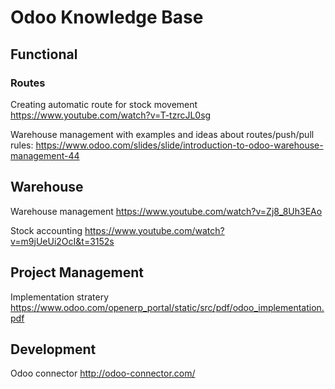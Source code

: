 # Odoo Knowledge Base

## Functional 

### Routes
Creating automatic route for stock movement https://www.youtube.com/watch?v=T-tzrcJL0sg

Warehouse management with examples and ideas about routes/push/pull rules: https://www.odoo.com/slides/slide/introduction-to-odoo-warehouse-management-44

## Warehouse

Warehouse management https://www.youtube.com/watch?v=Zj8_8Uh3EAo

Stock accounting https://www.youtube.com/watch?v=m9jUeUi2OcI&t=3152s

## Project Management

Implementation stratery https://www.odoo.com/openerp_portal/static/src/pdf/odoo_implementation.pdf


## Development

Odoo connector http://odoo-connector.com/

